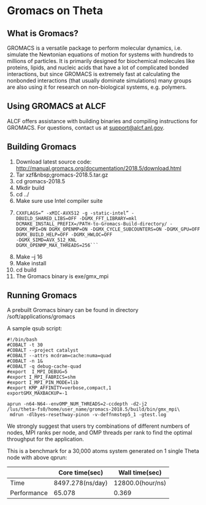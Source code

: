 # Gromacs on Theta

## What is Gromacs?
GROMACS is a versatile package to perform molecular dynamics, i.e. simulate the Newtonian equations of motion for systems with hundreds to millions of particles. It is primarily designed for biochemical molecules like proteins, lipids, and nucleic acids that have a lot of complicated bonded interactions, but since GROMACS is extremely fast at calculating the nonbonded interactions (that usually dominate simulations) many groups are also using it for research on non-biological systems, e.g. polymers.

## Using GROMACS at ALCF
ALCF offers assistance with building binaries and compiling instructions for GROMACS. For questions, contact us at support@alcf.anl.gov.

## Building Gromacs

1. Download latest source code: http://manual.gromacs.org/documentation/2018.5/download.html
2. Tar xzf&amp;nbsp;gromacs-2018.5.tar.gz
3. cd gromacs-2018.5
4. Mkdir build
5. cd ../
6. Make sure use Intel compiler suite
7. ```CmakeCC=cc CXX=CC CFLAGS=” -xMIC-AVX512 -g -static-intel” 
   CXXFLAGS=” -xMIC-AVX512 -g -static-intel” -
   DBUILD_SHARED_LIBS=OFF -DGMX_FFT_LIBRARY=mkl
   DCMAKE_INSTALL_PREFIX=/PATH-to-Gromacs-Build-directory/ -
   DGMX_MPI=ON DGMX_OPENMP=ON -DGMX_CYCLE_SUBCOUNTERS=ON -DGMX_GPU=OFF 
   DGMX_BUILD_HELP=OFF -DGMX_HWLOC=OFF 
   -DGMX_SIMD=AVX_512_KNL 
   DGMX_OPENMP_MAX_THREADS=256```
8. Make –j 16
9. Make install
10. cd build
11. The Gromacs binary is exe/gmx_mpi

## Running Gromacs
A prebuilt Gromacs binary can be found in directory /soft/applications/gromacs

A sample qsub script:

```
#!/bin/bash
#COBALT -t 30 
#COBALT --project catalyst 
#COBALT --attrs mcdram=cache:numa=quad 
#COBALT -n 1& 
#COBALT -q debug-cache-quad 
#export  I_MPI_DEBUG=5 
#export I_MPI_FABRICS=shm 
#export I_MPI_PIN_MODE=lib 
#export KMP_AFFINITY=verbose,compact,1 
exportGMX_MAXBACKUP=-1 

aprun -n64-N64--envOMP_NUM_THREADS=2-ccdepth -d2-j2
/lus/theta-fs0/home/user_name/gromacs-2018.5/build/bin/gmx_mpi\
 mdrun -dlbyes-resethway-pinon -v-deffnmstep5_1 -gtest.log
 ```
 
We strongly suggest that users try combinations of different numbers of nodes, MPI ranks per node, and OMP threads per rank to find the optimal throughput for the application.

This is a benchmark for a 30,000 atoms system generated on 1 single Theta node with above qprun:

|   | Core time(sec)| Wall time(sec) |
| ----------- | ----------- | ----------- |
| Time | 8497.278(ns/day) | 12800.0(hour/ns) |
| Performance | 65.078 | 0.369	 |

 
 
